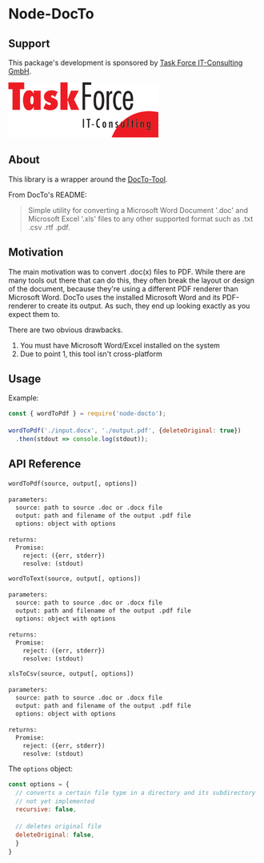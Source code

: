 # Node-DocTo

## Support

This package's development is sponsored by [Task Force IT-Consulting GmbH](https://taskforce-it.de/).

[![Task Force IT-Consulting Logo](./assets/task-force-logo.png)](https://taskforce-it.de)

## About

This library is a wrapper around the [DocTo-Tool](https://github.com/tobya/DocTo).

From DocTo's README:

>Simple utility for converting a Microsoft Word Document '.doc' and Microsoft Excel '.xls' files to any other supported format such as .txt .csv .rtf .pdf.

## Motivation 

The main motivation was to convert .doc(x) files to PDF. While there are many tools out there that can do this, they often break the layout or design of the document, because they're using a different PDF renderer than Microsoft Word. DocTo uses the installed Microsoft Word and its PDF-renderer to create its output. As such, they end up looking exactly as you expect them to. 

There are two obvious drawbacks. 

1. You must have Microsoft Word/Excel installed on the system
1. Due to point 1, this tool isn't cross-platform


## Usage

Example: 
```js
const { wordToPdf } = require('node-docto');

wordToPdf('./input.docx', './output.pdf', {deleteOriginal: true})
  .then(stdout => console.log(stdout));
```

## API Reference

```
wordToPdf(source, output[, options])

parameters:
  source: path to source .doc or .docx file
  output: path and filename of the output .pdf file
  options: object with options

returns:
  Promise:
    reject: ({err, stderr})
    resolve: (stdout)
```


```
wordToText(source, output[, options])

parameters:
  source: path to source .doc or .docx file
  output: path and filename of the output .pdf file
  options: object with options

returns:
  Promise:
    reject: ({err, stderr})
    resolve: (stdout)
```

```
xlsToCsv(source, output[, options])

parameters:
  source: path to source .doc or .docx file
  output: path and filename of the output .pdf file
  options: object with options

returns:
  Promise:
    reject: ({err, stderr})
    resolve: (stdout)
```

The `options` object:

```js
const options = {
  // converts a certain file type in a directory and its subdirectory
  // not yet implemented
  recursive: false,  

  // deletes original file
  deleteOriginal: false,
  }
}